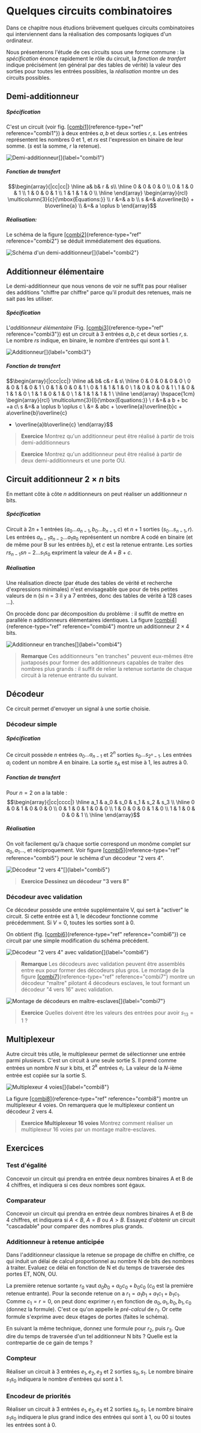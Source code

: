 
Quelques circuits combinatoires
===============================

Dans ce chapitre nous étudions brièvement quelques circuits
combinatoires qui interviennent dans la réalisation des composants
logiques d'un ordinateur.

Nous présenterons l'étude de ces circuits sous une forme commune : la
*spécification* énonce rapidement le rôle du circuit, la *fonction de
tranfert* indique précisément (en général par des tables de vérité) la
valeur des sorties pour toutes les entrées possibles, la *réalisation*
montre un des circuits possibles.

Demi-additionneur
-----------------

##### Spécification

C'est un circuit (voir fig. [\[combi1\]](#combi1){reference-type="ref"
reference="combi1"}) à deux entrées $a, b$ et deux sorties $r, s$. Les
entrées représentent les nombres 0 et 1, et $rs$ est l'expression en
binaire de leur somme. ($s$ est la somme, $r$ la retenue).

![Demi-additionneur[]{label="combi1"}](../Png/combi1.png)

##### Fonction de transfert

$$\begin{array}{|cc|cc|}
\hline
	a& b&	r & s\\
\hline
	0 & 0 &	0 & 0 \\
	0 & 1 &	0 & 1 \\
	1 & 0 &	0 & 1 \\
	1 & 1 &	1 & 0 \\
\hline
\end{array}
\begin{array}{rcl}
\multicolumn{3}{c}{\mbox{Équations:}} \\
r &=& a b \\
 s &=& a\overline{b} + b\overline{a} \\
	&=& a \oplus b
\end{array}$$

##### Réalisation:

Le schéma de la figure [\[combi2\]](#combi2){reference-type="ref"
reference="combi2"} se déduit immédiatement des équations.

![Schéma d'un demi-additionneur[]{label="combi2"}](../Png/combi2.png)

Additionneur élémentaire
------------------------

Le demi-additionneur que nous venons de voir ne suffit pas pour réaliser
des additions "chiffre par chiffre" parce qu'il produit des retenues,
mais ne sait pas les utiliser.

##### Spécification

L'*additionneur élémentaire* (Fig.
[\[combi3\]](#combi3){reference-type="ref" reference="combi3"}) est un
circuit à 3 entrées $a,b,c$ et deux sorties $r,s$. Le nombre $rs$
indique, en binaire, le nombre d'entrées qui sont à 1.

![Additionneur[]{label="combi3"}](../Png/combi3.png)

##### Fonction de transfert

$$\begin{array}{|ccc|cc|}
\hline
	a& b& c&	r & s\\
\hline
	0 & 0 & 0 &	0 & 0 \\
	0 & 0 & 1 &	0 & 1 \\
	0 & 1 & 0 &	0 & 1 \\
	0 & 1 & 1 &	1 & 0 \\
	1 & 0 & 0 &	0 & 1 \\
	1 & 0 & 1 &	1 & 0 \\
	1 & 1 & 0 &	1 & 0 \\
	1 & 1 & 1 &	1 & 1 \\
\hline
\end{array} \hspace{1cm}
\begin{array}{rcl}
\multicolumn{3}{l}{\mbox{Equations:}} \\
r &=& a b + bc +a c\\
 s &=& a \oplus b \oplus c \\
	&= & abc + \overline{a}\overline{b}c + a\overline{b}\overline{c} 
+ \overline{a}b\overline{c}
\end{array}$$

> **Exercice** Montrez qu'un additionneur peut être réalisé à partir de
> trois demi-additionneurs

> **Exercice** Montrez qu'un additionneur peut être réalisé à partir de
> deux demi-additionneurs et une porte OU.

Circuit additionneur $2 \times n$ bits
--------------------------------------

En mettant côte à côte $n$ additionneurs on peut réaliser un
additionneur $n$ bits.

##### Spécification

Circuit à $2n+1$ entrées ($a_0 \ldots a_{n-1},
b_0 \ldots b_{n-1}, c$) et $n+1$ sorties ($s_0 \ldots s_{n-1},r$). Les
entrées $a_{n-1}a_{n-2}\ldots a_1 a_0$ représentent un nombre A codé en
binaire (et de même pour B sur les entrées $b_j$), et $c$ est la retenue
entrante. Les sorties $rs_{n-1}s{n-2}\ldots s_1 s_0$ expriment la valeur
de $A+B+c$.

##### Réalisation

Une réalisation directe (par étude des tables de vérité et recherche
d'expressions minimales) n'est envisageable que pour de très petites
valeurs de n (si n = 3 il y a 7 entrées, donc des tables de vérité à 128
cases ...).

On procède donc par décomposition du problème : il suffit de mettre en
parallèle n additionneurs élémentaires identiques. La figure
[\[combi4\]](#combi4){reference-type="ref" reference="combi4"} montre un
additionneur $2 \times 4$ bits.

![Additionneur en tranches[]{label="combi4"}](../Png/combi4.png)

> **Remarque** Ces additionneurs "en tranches" peuvent eux-mêmes être
> juxtaposés pour former des additionneurs capables de traiter des
> nombres plus grands : il suffit de relier la retenue sortante de
> chaque circuit à la retenue entrante du suivant.

Décodeur
--------

Ce circuit permet d'envoyer un signal à une sortie choisie.

### Décodeur simple

##### Spécification

Ce circuit possède $n$ entrées $a_0 \ldots a_{n-1}$ et $2^n$ sorties
$s_0 \ldots s_{{2^n}-1}$. Les entrées $a_i$ codent un nombre $A$ en
binaire. La sortie $s_A$ est mise à 1, les autres à 0.

##### Fonction de transfert

Pour $n=2$ on a la table : $$\begin{array}{|cc|cccc|}
\hline
a_1 & a_0 & s_0 & s_1 & s_2 & s_3 \\
\hline
0 & 0 & 1 & 0 & 0 & 0 \\
0 & 1 & 0 & 1 & 0 & 0 \\
1 & 0 & 0 & 0 & 1 & 0 \\
1 & 1 & 0 & 0 & 0 & 1 \\
\hline
\end{array}$$

##### Réalisation

On voit facilement qu'à chaque sortie correspond un monôme complet sur
$a_0,a_1\ldots$, et réciproquement. Voir figure
[\[combi5\]](#combi5){reference-type="ref" reference="combi5"} pour le
schéma d'un décodeur "2 vers 4".

![Décodeur "2 vers 4"[]{label="combi5"}](../Png/combi5.png)

> **Exercice Dessinez un décodeur "3 vers 8"**

### Décodeur avec validation 

Ce décodeur possède une entrée supplémentaire V, qui sert à "activer" le
circuit. Si cette entrée est à 1, le décodeur fonctionne comme
précédemment. Si $V=0$, toutes les sorties sont à 0.

On obtient (fig. [\[combi6\]](#combi6){reference-type="ref"
reference="combi6"}) ce circuit par une simple modification du schéma
précédent.

![Décodeur "2 vers 4" avec
validation[]{label="combi6"}](../Png/combi6.png)

> **Remarque** Les décodeurs avec validation peuvent être assemblés
> entre eux pour former des décodeurs plus gros. Le montage de la figure
> [\[combi7\]](#combi7){reference-type="ref" reference="combi7"} montre
> un décodeur "maître" pilotant 4 décodeurs esclaves, le tout formant un
> décodeur "4 vers 16" avec validation.

![Montage de décodeurs en
maître-esclaves[]{label="combi7"}](../Png/combi7.png)

> **Exercice** Quelles doivent être les valeurs des entrées pour avoir
> $s_{13} = 1$ ?

Multiplexeur
------------

Autre circuit très utile, le multiplexeur permet de sélectionner une
entrée parmi plusieurs. C'est un circuit à une seule sortie S. Il prend
comme entrées un nombre $N$ sur k bits, et $2^k$ entrées $e_i$. La
valeur de la $N$-ième entrée est copiée sur la sortie S.

![Multiplexeur 4 voies[]{label="combi8"}](../Png/combi8.png)

La figure [\[combi8\]](#combi8){reference-type="ref" reference="combi8"}
montre un multiplexeur 4 voies. On remarquera que le multiplexeur
contient un décodeur 2 vers 4.

> **Exercice Multiplexeur 16 voies** Montrez comment réaliser un
> multiplexeur 16 voies par un montage maître-esclaves.

Exercices
---------

### Test d'égalité

Concevoir un circuit qui prendra en entrée deux nombres binaires A et B
de 4 chiffres, et indiquera si ces deux nombres sont égaux.

### Comparateur

Concevoir un circuit qui prendra en entrée deux nombres binaires A et B
de 4 chiffres, et indiquera si $A<B$, $A=B$ ou $A>B$. Essayez d'obtenir
un circuit "cascadable" pour comparer des nombres plus grands.

### Additionneur à retenue anticipée

Dans l'additionneur classique la retenue se propage de chiffre en
chiffre, ce qui induit un délai de calcul proportionnel au nombre N de
bits des nombres à traiter. Evaluez ce délai en fonction de N et du
temps de traversée des portes ET, NON, OU.

La première retenue sortante $r_0$ vaut $a_0b_0 + a_0c_0 + b_0c_0$
($c_0$ est la première retenue entrante). Pour la seconde retenue on a
$r_1 = a_1b_1 + a_1c_1 + b_1c_1$. Comme $c_1=r=0$, on peut donc exprimer
$r_1$ en fonction de $a_0,a_1,b_0,b_1,c_0$ (donnez la formule). C'est ce
qu'on appelle le *pré-calcul* de $r_1$. Or cette formule s'exprime avec
deux étages de portes (faites le schéma).

En suivant la même technique, donnez une formule pour $r_2$, puis $r_3$.
Que dire du temps de traversée d'un tel additionneur N bits ? Quelle est
la contrepartie de ce gain de temps ?

### Compteur

Réaliser un circuit à 3 entrées $e_1,e_2,e_3$ et 2 sorties $s_0,s_1$. Le
nombre binaire $s_1s_0$ indiquera le nombre d'entrées qui sont à 1.

### Encodeur de priorités

Réaliser un circuit à 3 entrées $e_1,e_2,e_3$ et 2 sorties $s_0,s_1$. Le
nombre binaire $s_1s_0$ indiquera le plus grand indice des entrées qui
sont à 1, ou $00$ si toutes les entrées sont à 0.
